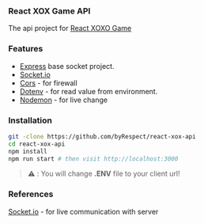 ### **React XOX Game API**

The api project for [React XOXO Game](https://github.com/byRespect/react-xox)

### Features

- [Express](https://expressjs.com/) base socket project.
- [Socket.io](https://socket.io/)
- [Cors](https://www.npmjs.com/package/cors) - for firewall
- [Dotenv](https://www.npmjs.com/package/dotenv) - for read value from environment.
- [Nodemon](https://www.npmjs.com/package/nodemon) - for live change

### Installation

```bash
git -clone https://github.com/byRespect/react-xox-api
cd react-xox-api
npm install
npm run start # then visit http://localhost:3000
```

> :warning: : You will change **.ENV** file to your client url!

### References

[Socket.io](https://socket.io/docs/v4/) - for live communication with server <br />
